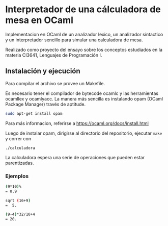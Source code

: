 # Interpretador de una cálculadora de mesa en OCaml

Implementacion en OCaml de un analizador lexico, un analizador sintactico y un interpretador sencillo para simular una calculadora de mesa.

Realizado como proyecto del ensayo sobre los conceptos estudiados en la materia CI3641, Lenguajes de Programación I.

## Instalación y ejecución

Para compilar el archivo se provee un Makefile.

Es necesario tener el compilador de bytecode ocamlc y las herramientas ocamllex y ocamlyacc. La manera más sencilla es instalando opam (OCaml Package Manager) través de aptitude.

```bash
sudo apt-get install opam
```

Para más informacion, referirse a <https://ocaml.org/docs/install.html>

Luego de instalar opam, dirigirse al directorio del repositorio, ejecutar ```make``` y correr con

```./calculadora```

La calculadora espera una serie de operaciones que pueden estar parentizadas.

### Ejemplos

```bash
(9*10)%
= 0.9

sqrt (16+9)
=  5.

(9-4)*32/10+4
= 20.
```
